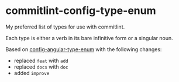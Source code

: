 # commitlint-config-type-enum

My preferred list of types for use with commitlint.

Each type is either a verb in its bare infinitive form or a singular noun.

Based on [config-angular-type-enum](https://github.com/conventional-changelog/commitlint/blob/master/@commitlint/config-angular-type-enum/index.js)
with the following changes:

* replaced `feat` with `add`
* replaced `docs` with `doc`
* added `improve`
